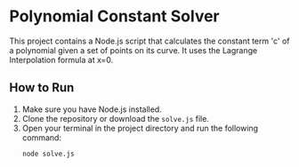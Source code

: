 # Polynomial Constant Solver

This project contains a Node.js script that calculates the constant term 'c' of a polynomial given a set of points on its curve. It uses the Lagrange Interpolation formula at x=0.

## How to Run

1. Make sure you have Node.js installed.
2. Clone the repository or download the `solve.js` file.
3. Open your terminal in the project directory and run the following command:
   ```bash
   node solve.js